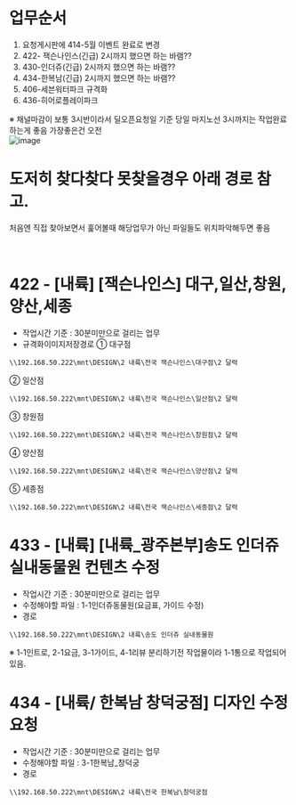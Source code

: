# 업무순서
1. 요청게시판에 414-5월 이벤트 완료로 변경
2. 422- 잭슨나인스(긴급) 2시까지 했으면 하는 바램??
3. 430-인더쥬(긴급) 2시까지 했으면 하는 바램??
4. 434-한복남(긴급) 2시까지 했으면 하는 바램??
5. 406-세븐워터파크 규격화
6. 436-히어로플레이파크

※ 채널마감이 보통 3시반이라서 딜오픈요청일 기준 당일 마지노선 3시까지는 작업완료하는게 좋음 가장좋은건 오전<br>
![image](https://user-images.githubusercontent.com/125810502/233510757-4770e1c4-7520-4175-bc13-1cd5b2c244e6.png)

# 도저히 찾다찾다 못찾을경우 아래 경로 참고.
처음엔 직접 찾아보면서 훑어볼때 해당업무가 아닌 파일들도 위치파악해두면 좋음

<br>

# 422 - [내륙] [잭슨나인스] 대구,일산,창원,양산,세종
- 작업시간 기준 : 30분미만으로 걸리는 업무
- 규격화이미지저장경로
  ① 대구점
```
\\192.168.50.222\mnt\DESIGN\2 내륙\전국 잭슨나인스\대구점\2 달력
```
  ② 일산점
```
\\192.168.50.222\mnt\DESIGN\2 내륙\전국 잭슨나인스\일산점\2 달력
```
  ③ 창원점
```
\\192.168.50.222\mnt\DESIGN\2 내륙\전국 잭슨나인스\창원점\2 달력
```
  ④ 양산점
```
\\192.168.50.222\mnt\DESIGN\2 내륙\전국 잭슨나인스\양산점\2 달력
```
  ⑤ 세종점
```
\\192.168.50.222\mnt\DESIGN\2 내륙\전국 잭슨나인스\세종점\2 달력
```

# 433 - [내륙] [내륙_광주본부]송도 인더쥬 실내동물원 컨텐츠 수정
- 작업시간 기준 : 30분미만으로 걸리는 업무
- 수정해야할 파일 : 1-1인더쥬동물원(요금표, 가이드 수정)
- 경로
```
\\192.168.50.222\mnt\DESIGN\2 내륙\송도 인더쥬 실내동물원
```
※ 1-1인트로, 2-1요금, 3-1가이드, 4-1리뷰 분리하기전 작업물이라 1-1통으로 작업되어있음.

# 434 - [내륙/ 한복남 창덕궁점] 디자인 수정 요청
- 작업시간 기준 : 30분미만으로 걸리는 업무
- 수정해야할 파일 : 3-1한복남_창덕궁
- 경로
```
\\192.168.50.222\mnt\DESIGN\2 내륙\전국 한복남\창덕궁점
```
